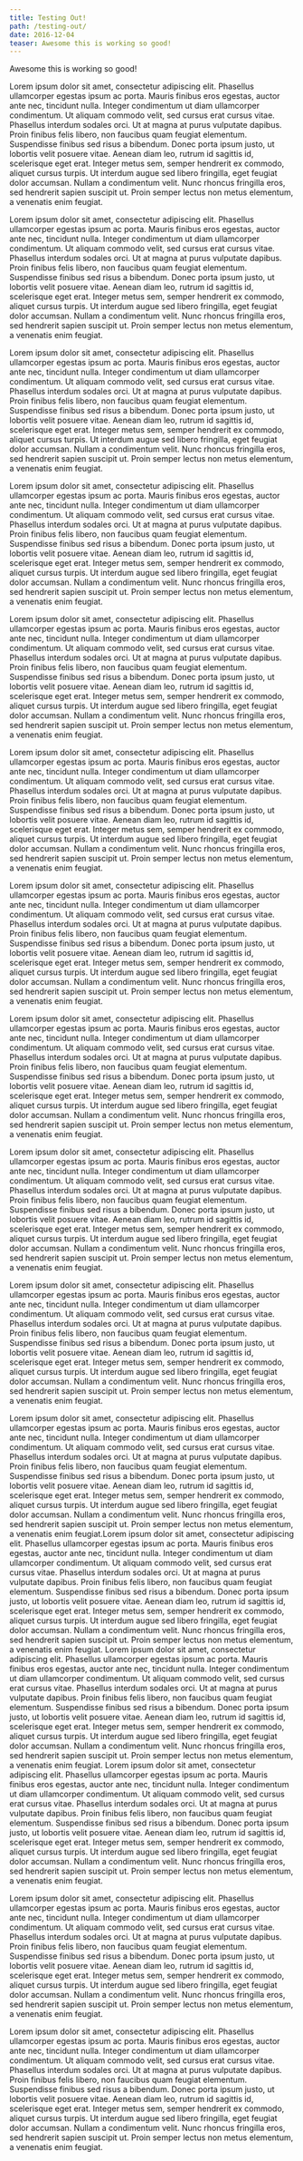```yaml
---
title: Testing Out!
path: /testing-out/
date: 2016-12-04
teaser: Awesome this is working so good!
---
```


Awesome this is working so good!

Lorem ipsum dolor sit amet, consectetur adipiscing elit. Phasellus ullamcorper egestas ipsum ac porta. Mauris finibus eros egestas, auctor ante nec, tincidunt nulla. Integer condimentum ut diam ullamcorper condimentum. Ut aliquam commodo velit, sed cursus erat cursus vitae. Phasellus interdum sodales orci. Ut at magna at purus vulputate dapibus. Proin finibus felis libero, non faucibus quam feugiat elementum. Suspendisse finibus sed risus a bibendum. Donec porta ipsum justo, ut lobortis velit posuere vitae. Aenean diam leo, rutrum id sagittis id, scelerisque eget erat. Integer metus sem, semper hendrerit ex commodo, aliquet cursus turpis. Ut interdum augue sed libero fringilla, eget feugiat dolor accumsan. Nullam a condimentum velit. Nunc rhoncus fringilla eros, sed hendrerit sapien suscipit ut. Proin semper lectus non metus elementum, a venenatis enim feugiat.

Lorem ipsum dolor sit amet, consectetur adipiscing elit. Phasellus ullamcorper egestas ipsum ac porta. Mauris finibus eros egestas, auctor ante nec, tincidunt nulla. Integer condimentum ut diam ullamcorper condimentum. Ut aliquam commodo velit, sed cursus erat cursus vitae. Phasellus interdum sodales orci. Ut at magna at purus vulputate dapibus. Proin finibus felis libero, non faucibus quam feugiat elementum. Suspendisse finibus sed risus a bibendum. Donec porta ipsum justo, ut lobortis velit posuere vitae. Aenean diam leo, rutrum id sagittis id, scelerisque eget erat. Integer metus sem, semper hendrerit ex commodo, aliquet cursus turpis. Ut interdum augue sed libero fringilla, eget feugiat dolor accumsan. Nullam a condimentum velit. Nunc rhoncus fringilla eros, sed hendrerit sapien suscipit ut. Proin semper lectus non metus elementum, a venenatis enim feugiat.

Lorem ipsum dolor sit amet, consectetur adipiscing elit. Phasellus ullamcorper egestas ipsum ac porta. Mauris finibus eros egestas, auctor ante nec, tincidunt nulla. Integer condimentum ut diam ullamcorper condimentum. Ut aliquam commodo velit, sed cursus erat cursus vitae. Phasellus interdum sodales orci. Ut at magna at purus vulputate dapibus. Proin finibus felis libero, non faucibus quam feugiat elementum. Suspendisse finibus sed risus a bibendum. Donec porta ipsum justo, ut lobortis velit posuere vitae. Aenean diam leo, rutrum id sagittis id, scelerisque eget erat. Integer metus sem, semper hendrerit ex commodo, aliquet cursus turpis. Ut interdum augue sed libero fringilla, eget feugiat dolor accumsan. Nullam a condimentum velit. Nunc rhoncus fringilla eros, sed hendrerit sapien suscipit ut. Proin semper lectus non metus elementum, a venenatis enim feugiat.

Lorem ipsum dolor sit amet, consectetur adipiscing elit. Phasellus ullamcorper egestas ipsum ac porta. Mauris finibus eros egestas, auctor ante nec, tincidunt nulla. Integer condimentum ut diam ullamcorper condimentum. Ut aliquam commodo velit, sed cursus erat cursus vitae. Phasellus interdum sodales orci. Ut at magna at purus vulputate dapibus. Proin finibus felis libero, non faucibus quam feugiat elementum. Suspendisse finibus sed risus a bibendum. Donec porta ipsum justo, ut lobortis velit posuere vitae. Aenean diam leo, rutrum id sagittis id, scelerisque eget erat. Integer metus sem, semper hendrerit ex commodo, aliquet cursus turpis. Ut interdum augue sed libero fringilla, eget feugiat dolor accumsan. Nullam a condimentum velit. Nunc rhoncus fringilla eros, sed hendrerit sapien suscipit ut. Proin semper lectus non metus elementum, a venenatis enim feugiat.

Lorem ipsum dolor sit amet, consectetur adipiscing elit. Phasellus ullamcorper egestas ipsum ac porta. Mauris finibus eros egestas, auctor ante nec, tincidunt nulla. Integer condimentum ut diam ullamcorper condimentum. Ut aliquam commodo velit, sed cursus erat cursus vitae. Phasellus interdum sodales orci. Ut at magna at purus vulputate dapibus. Proin finibus felis libero, non faucibus quam feugiat elementum. Suspendisse finibus sed risus a bibendum. Donec porta ipsum justo, ut lobortis velit posuere vitae. Aenean diam leo, rutrum id sagittis id, scelerisque eget erat. Integer metus sem, semper hendrerit ex commodo, aliquet cursus turpis. Ut interdum augue sed libero fringilla, eget feugiat dolor accumsan. Nullam a condimentum velit. Nunc rhoncus fringilla eros, sed hendrerit sapien suscipit ut. Proin semper lectus non metus elementum, a venenatis enim feugiat.

Lorem ipsum dolor sit amet, consectetur adipiscing elit. Phasellus ullamcorper egestas ipsum ac porta. Mauris finibus eros egestas, auctor ante nec, tincidunt nulla. Integer condimentum ut diam ullamcorper condimentum. Ut aliquam commodo velit, sed cursus erat cursus vitae. Phasellus interdum sodales orci. Ut at magna at purus vulputate dapibus. Proin finibus felis libero, non faucibus quam feugiat elementum. Suspendisse finibus sed risus a bibendum. Donec porta ipsum justo, ut lobortis velit posuere vitae. Aenean diam leo, rutrum id sagittis id, scelerisque eget erat. Integer metus sem, semper hendrerit ex commodo, aliquet cursus turpis. Ut interdum augue sed libero fringilla, eget feugiat dolor accumsan. Nullam a condimentum velit. Nunc rhoncus fringilla eros, sed hendrerit sapien suscipit ut. Proin semper lectus non metus elementum, a venenatis enim feugiat.

Lorem ipsum dolor sit amet, consectetur adipiscing elit. Phasellus ullamcorper egestas ipsum ac porta. Mauris finibus eros egestas, auctor ante nec, tincidunt nulla. Integer condimentum ut diam ullamcorper condimentum. Ut aliquam commodo velit, sed cursus erat cursus vitae. Phasellus interdum sodales orci. Ut at magna at purus vulputate dapibus. Proin finibus felis libero, non faucibus quam feugiat elementum. Suspendisse finibus sed risus a bibendum. Donec porta ipsum justo, ut lobortis velit posuere vitae. Aenean diam leo, rutrum id sagittis id, scelerisque eget erat. Integer metus sem, semper hendrerit ex commodo, aliquet cursus turpis. Ut interdum augue sed libero fringilla, eget feugiat dolor accumsan. Nullam a condimentum velit. Nunc rhoncus fringilla eros, sed hendrerit sapien suscipit ut. Proin semper lectus non metus elementum, a venenatis enim feugiat.

Lorem ipsum dolor sit amet, consectetur adipiscing elit. Phasellus ullamcorper egestas ipsum ac porta. Mauris finibus eros egestas, auctor ante nec, tincidunt nulla. Integer condimentum ut diam ullamcorper condimentum. Ut aliquam commodo velit, sed cursus erat cursus vitae. Phasellus interdum sodales orci. Ut at magna at purus vulputate dapibus. Proin finibus felis libero, non faucibus quam feugiat elementum. Suspendisse finibus sed risus a bibendum. Donec porta ipsum justo, ut lobortis velit posuere vitae. Aenean diam leo, rutrum id sagittis id, scelerisque eget erat. Integer metus sem, semper hendrerit ex commodo, aliquet cursus turpis. Ut interdum augue sed libero fringilla, eget feugiat dolor accumsan. Nullam a condimentum velit. Nunc rhoncus fringilla eros, sed hendrerit sapien suscipit ut. Proin semper lectus non metus elementum, a venenatis enim feugiat.

Lorem ipsum dolor sit amet, consectetur adipiscing elit. Phasellus ullamcorper egestas ipsum ac porta. Mauris finibus eros egestas, auctor ante nec, tincidunt nulla. Integer condimentum ut diam ullamcorper condimentum. Ut aliquam commodo velit, sed cursus erat cursus vitae. Phasellus interdum sodales orci. Ut at magna at purus vulputate dapibus. Proin finibus felis libero, non faucibus quam feugiat elementum. Suspendisse finibus sed risus a bibendum. Donec porta ipsum justo, ut lobortis velit posuere vitae. Aenean diam leo, rutrum id sagittis id, scelerisque eget erat. Integer metus sem, semper hendrerit ex commodo, aliquet cursus turpis. Ut interdum augue sed libero fringilla, eget feugiat dolor accumsan. Nullam a condimentum velit. Nunc rhoncus fringilla eros, sed hendrerit sapien suscipit ut. Proin semper lectus non metus elementum, a venenatis enim feugiat.

Lorem ipsum dolor sit amet, consectetur adipiscing elit. Phasellus ullamcorper egestas ipsum ac porta. Mauris finibus eros egestas, auctor ante nec, tincidunt nulla. Integer condimentum ut diam ullamcorper condimentum. Ut aliquam commodo velit, sed cursus erat cursus vitae. Phasellus interdum sodales orci. Ut at magna at purus vulputate dapibus. Proin finibus felis libero, non faucibus quam feugiat elementum. Suspendisse finibus sed risus a bibendum. Donec porta ipsum justo, ut lobortis velit posuere vitae. Aenean diam leo, rutrum id sagittis id, scelerisque eget erat. Integer metus sem, semper hendrerit ex commodo, aliquet cursus turpis. Ut interdum augue sed libero fringilla, eget feugiat dolor accumsan. Nullam a condimentum velit. Nunc rhoncus fringilla eros, sed hendrerit sapien suscipit ut. Proin semper lectus non metus elementum, a venenatis enim feugiat.

Lorem ipsum dolor sit amet, consectetur adipiscing elit. Phasellus ullamcorper egestas ipsum ac porta. Mauris finibus eros egestas, auctor ante nec, tincidunt nulla. Integer condimentum ut diam ullamcorper condimentum. Ut aliquam commodo velit, sed cursus erat cursus vitae. Phasellus interdum sodales orci. Ut at magna at purus vulputate dapibus. Proin finibus felis libero, non faucibus quam feugiat elementum. Suspendisse finibus sed risus a bibendum. Donec porta ipsum justo, ut lobortis velit posuere vitae. Aenean diam leo, rutrum id sagittis id, scelerisque eget erat. Integer metus sem, semper hendrerit ex commodo, aliquet cursus turpis. Ut interdum augue sed libero fringilla, eget feugiat dolor accumsan. Nullam a condimentum velit. Nunc rhoncus fringilla eros, sed hendrerit sapien suscipit ut. Proin semper lectus non metus elementum, a venenatis enim feugiat.Lorem ipsum dolor sit amet, consectetur adipiscing elit. Phasellus ullamcorper egestas ipsum ac porta. Mauris finibus eros egestas, auctor ante nec, tincidunt nulla. Integer condimentum ut diam ullamcorper condimentum. Ut aliquam commodo velit, sed cursus erat cursus vitae. Phasellus interdum sodales orci. Ut at magna at purus vulputate dapibus. Proin finibus felis libero, non faucibus quam feugiat elementum. Suspendisse finibus sed risus a bibendum. Donec porta ipsum justo, ut lobortis velit posuere vitae. Aenean diam leo, rutrum id sagittis id, scelerisque eget erat. Integer metus sem, semper hendrerit ex commodo, aliquet cursus turpis. Ut interdum augue sed libero fringilla, eget feugiat dolor accumsan. Nullam a condimentum velit. Nunc rhoncus fringilla eros, sed hendrerit sapien suscipit ut. Proin semper lectus non metus elementum, a venenatis enim feugiat.
Lorem ipsum dolor sit amet, consectetur adipiscing elit. Phasellus ullamcorper egestas ipsum ac porta. Mauris finibus eros egestas, auctor ante nec, tincidunt nulla. Integer condimentum ut diam ullamcorper condimentum. Ut aliquam commodo velit, sed cursus erat cursus vitae. Phasellus interdum sodales orci. Ut at magna at purus vulputate dapibus. Proin finibus felis libero, non faucibus quam feugiat elementum. Suspendisse finibus sed risus a bibendum. Donec porta ipsum justo, ut lobortis velit posuere vitae. Aenean diam leo, rutrum id sagittis id, scelerisque eget erat. Integer metus sem, semper hendrerit ex commodo, aliquet cursus turpis. Ut interdum augue sed libero fringilla, eget feugiat dolor accumsan. Nullam a condimentum velit. Nunc rhoncus fringilla eros, sed hendrerit sapien suscipit ut. Proin semper lectus non metus elementum, a venenatis enim feugiat.
Lorem ipsum dolor sit amet, consectetur adipiscing elit. Phasellus ullamcorper egestas ipsum ac porta. Mauris finibus eros egestas, auctor ante nec, tincidunt nulla. Integer condimentum ut diam ullamcorper condimentum. Ut aliquam commodo velit, sed cursus erat cursus vitae. Phasellus interdum sodales orci. Ut at magna at purus vulputate dapibus. Proin finibus felis libero, non faucibus quam feugiat elementum. Suspendisse finibus sed risus a bibendum. Donec porta ipsum justo, ut lobortis velit posuere vitae. Aenean diam leo, rutrum id sagittis id, scelerisque eget erat. Integer metus sem, semper hendrerit ex commodo, aliquet cursus turpis. Ut interdum augue sed libero fringilla, eget feugiat dolor accumsan. Nullam a condimentum velit. Nunc rhoncus fringilla eros, sed hendrerit sapien suscipit ut. Proin semper lectus non metus elementum, a venenatis enim feugiat.

Lorem ipsum dolor sit amet, consectetur adipiscing elit. Phasellus ullamcorper egestas ipsum ac porta. Mauris finibus eros egestas, auctor ante nec, tincidunt nulla. Integer condimentum ut diam ullamcorper condimentum. Ut aliquam commodo velit, sed cursus erat cursus vitae. Phasellus interdum sodales orci. Ut at magna at purus vulputate dapibus. Proin finibus felis libero, non faucibus quam feugiat elementum. Suspendisse finibus sed risus a bibendum. Donec porta ipsum justo, ut lobortis velit posuere vitae. Aenean diam leo, rutrum id sagittis id, scelerisque eget erat. Integer metus sem, semper hendrerit ex commodo, aliquet cursus turpis. Ut interdum augue sed libero fringilla, eget feugiat dolor accumsan. Nullam a condimentum velit. Nunc rhoncus fringilla eros, sed hendrerit sapien suscipit ut. Proin semper lectus non metus elementum, a venenatis enim feugiat.

Lorem ipsum dolor sit amet, consectetur adipiscing elit. Phasellus ullamcorper egestas ipsum ac porta. Mauris finibus eros egestas, auctor ante nec, tincidunt nulla. Integer condimentum ut diam ullamcorper condimentum. Ut aliquam commodo velit, sed cursus erat cursus vitae. Phasellus interdum sodales orci. Ut at magna at purus vulputate dapibus. Proin finibus felis libero, non faucibus quam feugiat elementum. Suspendisse finibus sed risus a bibendum. Donec porta ipsum justo, ut lobortis velit posuere vitae. Aenean diam leo, rutrum id sagittis id, scelerisque eget erat. Integer metus sem, semper hendrerit ex commodo, aliquet cursus turpis. Ut interdum augue sed libero fringilla, eget feugiat dolor accumsan. Nullam a condimentum velit. Nunc rhoncus fringilla eros, sed hendrerit sapien suscipit ut. Proin semper lectus non metus elementum, a venenatis enim feugiat.